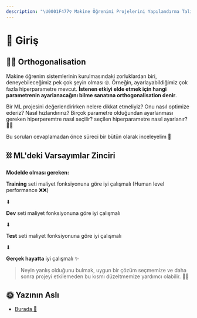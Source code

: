 ```yaml
---
description: "\U0001F477‍♀️ Makine Öğrenimi Projelerini Yapılandırma Talimatları"
---
```


# 🌱 Giriş

## 👩‍🎓 Orthogonalisation

Makine öğrenim sistemlerinin kurulmasındaki zorluklardan biri, deneyebileceğimiz pek çok şeyin olması 🙄. Örneğin, ayarlayabildiğimiz çok fazla hiperparametre mevcut. **İstenen etkiyi elde etmek için hangi parametrenin ayarlanacağını bilme sanatına orthogonalisation denir**.

Bir ML projesini değerlendirirken nelere dikkat etmeliyiz? Onu nasıl optimize ederiz? Nasıl hızlandırırız? Birçok parametre olduğundan ayarlanması gereken hiperperemtre nasıl seçilir? seçilen hiperparametre nasıl ayarlanır? 🤔🤕

Bu soruları cevaplamadan önce süreci bir bütün olarak inceleyelim 🧐

## ⛓ ML'deki Varsayımlar Zinciri

**Modelde olması gereken:**

**Training** seti maliyet fonksiyonuna göre iyi çalışmalı \(Human level performance ❌❌\)

⬇

**Dev** seti maliyet fonksiyonuna göre iyi çalışmalı

⬇

**Test** seti maliyet fonksiyonuna göre iyi çalışmalı

⬇

**Gerçek hayatta** iyi çalışmalı ✨

> Neyin yanlış olduğunu bulmak, uygun bir çözüm seçmemize ve daha sonra projeyi etkilemeden bu kısmı düzeltmemize yardımcı olabilir. 👩‍🔧

## 🌞 Yazının Aslı

* [Burada 🐾](https://dl.asmaamir.com/7-appliedml/0-introduction)


